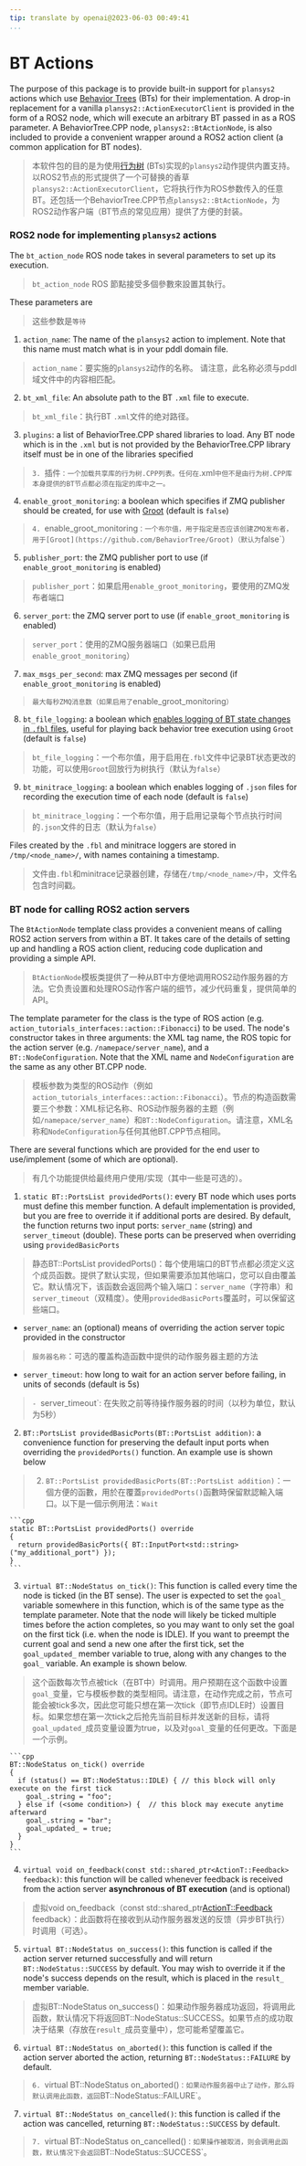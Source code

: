 ```yaml
---
tip: translate by openai@2023-06-03 00:49:41
...
```

# BT Actions


The purpose of this package is to provide built-in support for `plansys2` actions which use [Behavior Trees](https://github.com/BehaviorTree/BehaviorTree.CPP) (BTs) for their implementation. A drop-in replacement for a vanilla `plansys2::ActionExecutorClient` is provided in the form of a ROS2 node, which will execute an arbitrary BT passed in as a ROS parameter. A BehaviorTree.CPP node, `plansys2::BtActionNode`, is also included to provide a convenient wrapper around a ROS2 action client (a common application for BT nodes).

> 本软件包的目的是为使用[行为树](https://github.com/BehaviorTree/BehaviorTree.CPP) (BTs)实现的`plansys2`动作提供内置支持。以ROS2节点的形式提供了一个可替换的香草`plansys2::ActionExecutorClient`，它将执行作为ROS参数传入的任意BT。还包括一个BehaviorTree.CPP节点`plansys2::BtActionNode`，为ROS2动作客户端（BT节点的常见应用）提供了方便的封装。

### ROS2 node for implementing `plansys2` actions


The `bt_action_node` ROS node takes in several parameters to set up its execution.

> `bt_action_node` ROS 節點接受多個參數來設置其執行。

These parameters are

> 这些参数是`等待`


1. `action_name`: The name of the `plansys2` action to implement. Note that this name must match what is in your pddl domain file.

> `action_name`：要实施的`plansys2`动作的名称。 请注意，此名称必须与pddl域文件中的内容相匹配。

2. `bt_xml_file`: An absolute path to the BT `.xml` file to execute.

> `bt_xml_file`：执行BT `.xml`文件的绝对路径。

3. `plugins`: a list of BehaviorTree.CPP shared libraries to load. Any BT node which is in the `.xml` but is not provided by the BehaviorTree.CPP library itself must be in one of the libraries specified

> `3. `插件`：一个加载共享库的行为树.CPP列表。任何在`.xml`中但不是由行为树.CPP库本身提供的BT节点都必须在指定的库中之一。`

4. `enable_groot_monitoring`: a boolean which specifies if ZMQ publisher should be created, for use with [Groot](https://github.com/BehaviorTree/Groot) (default is `false`)

> `4. `enable_groot_monitoring`：一个布尔值，用于指定是否应该创建ZMQ发布者，用于[Groot](https://github.com/BehaviorTree/Groot)（默认为`false`）

5. `publisher_port`: the ZMQ publisher port to use (if `enable_groot_monitoring` is enabled)

> `publisher_port`：如果启用`enable_groot_monitoring`，要使用的ZMQ发布者端口

6. `server_port`: the ZMQ server port to use (if `enable_groot_monitoring` is enabled)

> `server_port`：使用的ZMQ服务器端口（如果已启用`enable_groot_monitoring`）

7. `max_msgs_per_second`: max ZMQ messages per second (if `enable_groot_monitoring` is enabled)

> `最大每秒ZMQ消息数（如果启用了`enable_groot_monitoring`）`

8. `bt_file_logging`: a boolean which [enables logging of BT state changes in `.fbl` files](https://www.behaviortree.dev/tutorial_05_subtrees/), useful for playing back behavior tree execution using `Groot` (default is `false`)

> `bt_file_logging`：一个布尔值，用于启用在`.fbl`文件中记录BT状态更改的功能，可以使用`Groot`回放行为树执行（默认为`false`）

9. `bt_minitrace_logging`: a boolean which enables logging of `.json` files for recording the execution time of each node (default is `false`)

> `bt_minitrace_logging`：一个布尔值，用于启用记录每个节点执行时间的`.json`文件的日志（默认为`false`）


Files created by the `.fbl` and minitrace loggers are stored in `/tmp/<node_name>/`, with names containing a timestamp.

> 文件由`.fbl`和minitrace记录器创建，存储在`/tmp/<node_name>/`中，文件名包含时间戳。

### BT node for calling ROS2 action servers


The `BtActionNode` template class provides a convenient means of calling ROS2 action servers from within a BT. It takes care of the details of setting up and handling a ROS action client, reducing code duplication and providing a simple API.

> `BtActionNode`模板类提供了一种从BT中方便地调用ROS2动作服务器的方法。它负责设置和处理ROS动作客户端的细节，减少代码重复，提供简单的API。


The template parameter for the class is the type of ROS action (e.g. `action_tutorials_interfaces::action::Fibonacci`) to be used. The node's constructor takes in three arguments: the XML tag name, the ROS topic for the action server (e.g. `/namepace/server_name`), and a `BT::NodeConfiguration`. Note that the XML name and `NodeConfiguration` are the same as any other BT.CPP node.

> 模板参数为类型的ROS动作（例如`action_tutorials_interfaces::action::Fibonacci`）。节点的构造函数需要三个参数：XML标记名称、ROS动作服务器的主题（例如`/namepace/server_name`）和`BT::NodeConfiguration`。请注意，XML名称和`NodeConfiguration`与任何其他BT.CPP节点相同。


There are several functions which are provided for the end user to use/implement (some of which are optional).

> 有几个功能提供给最终用户使用/实现（其中一些是可选的）。


1. `static BT::PortsList providedPorts()`: every BT node which uses ports must define this member function. A default implementation is provided, but you are free to override it if additional ports are desired. By default, the function returns two input ports: `server_name` (string) and `server_timeout` (double). These ports can be preserved when overriding using `providedBasicPorts`

> 静态BT::PortsList providedPorts()：每个使用端口的BT节点都必须定义这个成员函数。提供了默认实现，但如果需要添加其他端口，您可以自由覆盖它。默认情况下，该函数会返回两个输入端口：`server_name`（字符串）和`server_timeout`（双精度）。使用`providedBasicPorts`覆盖时，可以保留这些端口。


- `server_name`: an (optional) means of overriding the action server topic provided in the constructor

> `服务器名称`：可选的覆盖构造函数中提供的动作服务器主题的方法

- `server_timeout`: how long to wait for an action server before failing, in units of seconds (default is 5s)

> `- `server_timeout`: 在失败之前等待操作服务器的时间（以秒为单位，默认为5秒）


2. `BT::PortsList providedBasicPorts(BT::PortsList addition)`: a convenience function for preserving the default input ports when overriding the `providedPorts()` function. An example use is shown below

> 2. `BT::PortsList providedBasicPorts(BT::PortsList addition)`：一個方便的函數，用於在覆蓋`providedPorts()`函數時保留默認輸入端口。以下是一個示例用法：`Wait`

    ```cpp
    static BT::PortsList providedPorts() override
    {
      return providedBasicPorts({ BT::InputPort<std::string>("my_additional_port") });
    }
    ```


3. `virtual BT::NodeStatus on_tick()`: This function is called every time the node is ticked (in the BT sense). The user is expected to set the `goal_` variable somewhere in this function, which is of the same type as the template parameter. Note that the node will likely be ticked multiple times before the action completes, so you may want to only set the goal on the first tick (i.e. when the node is IDLE). If you want to preempt the current goal and send a new one after the first tick, set the `goal_updated_` member variable to true, along with any changes to the `goal_` variable. An example is shown below.

> 这个函数每次节点被tick（在BT中）时调用。用户预期在这个函数中设置`goal_`变量，它与模板参数的类型相同。请注意，在动作完成之前，节点可能会被tick多次，因此您可能只想在第一次tick（即节点IDLE时）设置目标。如果您想在第一次tick之后抢先当前目标并发送新的目标，请将`goal_updated_`成员变量设置为true，以及对`goal_`变量的任何更改。下面是一个示例。

    ```cpp
    BT::NodeStatus on_tick() override
    {
      if (status() == BT::NodeStatus::IDLE) { // this block will only execute on the first tick
        goal_.string = "foo";
      } else if (<some condition>) {  // this block may execute anytime afterward
        goal_.string = "bar";
        goal_updated_ = true;
      }
    }
    ```


4. `virtual void on_feedback(const std::shared_ptr<ActionT::Feedback> feedback)`: this function will be called whenever feedback is received from the action server **asynchronous of BT execution** (and is optional)

> 虚拟void on_feedback（const std::shared_ptr<ActionT::Feedback> feedback）：此函数将在接收到从动作服务器发送的反馈（异步BT执行）时调用（可选）。

5. `virtual BT::NodeStatus on_success()`: this function is called if the action server returned successfully and will return `BT::NodeStatus::SUCCESS` by default. You may wish to override it if the node's success depends on the result, which is placed in the `result_` member variable.

> 虚拟BT::NodeStatus on_success()：如果动作服务器成功返回，将调用此函数，默认情况下将返回BT::NodeStatus::SUCCESS。如果节点的成功取决于结果（存放在`result_`成员变量中），您可能希望覆盖它。

6. `virtual BT::NodeStatus on_aborted()`: this function is called if the action server aborted the action, returning `BT::NodeStatus::FAILURE` by default.

> `6. `virtual BT::NodeStatus on_aborted()`：如果动作服务器中止了动作，那么将默认调用此函数，返回`BT::NodeStatus::FAILURE`。

7. `virtual BT::NodeStatus on_cancelled()`: this function is called if the action was cancelled, returning `BT::NodeStatus::SUCCESS` by default.

> `7. `virtual BT::NodeStatus on_cancelled()`：如果操作被取消，则会调用此函数，默认情况下会返回`BT::NodeStatus::SUCCESS`。
